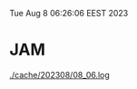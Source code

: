 Tue Aug  8 06:26:06 EEST 2023
# JAM
<a href='./cache/202308/08_06.log'>./cache/202308/08_06.log</a>
